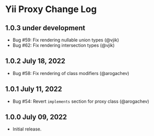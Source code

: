 # Yii Proxy Change Log

## 1.0.3 under development

- Bug #59: Fix rendering nullable union types (@vjik)
- Bug #62: Fix rendering intersection types (@vjik)

## 1.0.2 July 18, 2022

- Bug #58: Fix rendering of class modifiers (@arogachev)

## 1.0.1 July 11, 2022

- Bug #54: Revert `implements` section for proxy class (@arogachev)

## 1.0.0 July 09, 2022

- Initial release.
